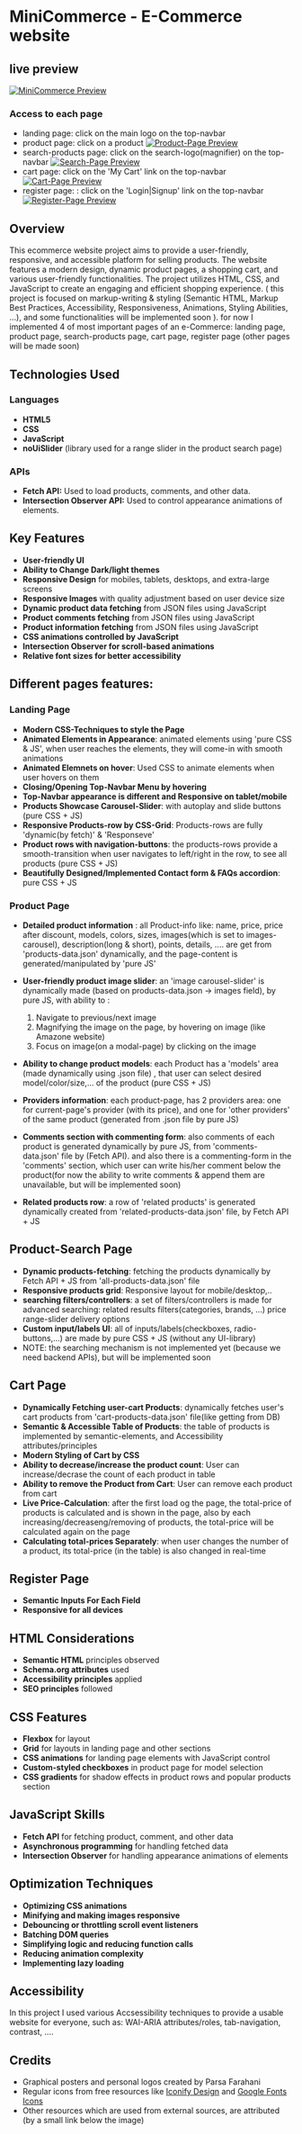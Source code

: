 # MiniCommerce - E-Commerce website

## live preview
[![MiniCommerce Preview](assets/screenshots/sc-1.png)](https://parsa-farahani.github.io/Mini-Commerce/)


### Access to each page
- landing page: click on the main logo on the top-navbar
- product page: click on a product
[![Product-Page Preview](assets/screenshots/sc-2.png)](https://parsa-farahani.github.io/Mini-Commerce/product.html)
- search-products page: click on the search-logo(magnifier) on the top-navbar
[![Search-Page Preview](assets/screenshots/sc-3.png)](https://parsa-farahani.github.io/Mini-Commerce/products-search.html)
- cart page: click on the 'My Cart' link on the top-navbar
[![Cart-Page Preview](assets/screenshots/sc-4.png)](https://parsa-farahani.github.io/Mini-Commerce/cart.html)
- register page: : click on the 'Login|Signup' link on the top-navbar
[![Register-Page Preview](assets/screenshots/sc-5.png)](https://parsa-farahani.github.io/Mini-Commerce/register.html)


## Overview

This ecommerce website project aims to provide a user-friendly, responsive, and accessible platform for selling products. The website features a modern design, dynamic product pages, a shopping cart, and various user-friendly functionalities. The project utilizes HTML, CSS, and JavaScript to create an engaging and efficient shopping experience. ( this project is focused on markup-writing & styling (Semantic HTML, Markup Best Practices, Accessibility, Responsiveness, Animations, Styling Abilities, ...), and some functionalities will be implemented soon ). for now I implemented 4 of most important pages of an e-Commerce: landing page, product page, search-products page, cart page, register page (other pages will be made soon)

## Technologies Used

### Languages
- **HTML5**
- **CSS**
- **JavaScript**
- **noUiSlider** (library used for a range slider in the product search page)

### APIs
- **Fetch API:** Used to load products, comments, and other data.
- **Intersection Observer API:** Used to control appearance animations of elements.

## Key Features

- **User-friendly UI**
- **Ability to Change Dark/light themes**
- **Responsive Design** for mobiles, tablets, desktops, and extra-large screens
- **Responsive Images** with quality adjustment based on user device size
- **Dynamic product data fetching** from JSON files using JavaScript
- **Product comments fetching** from JSON files using JavaScript
- **Product information fetching** from JSON files using JavaScript
- **CSS animations controlled by JavaScript**
- **Intersection Observer for scroll-based animations**
- **Relative font sizes for better accessibility**

## Different pages features:

### Landing Page

- **Modern CSS-Techniques to style the Page**
- **Animated Elements in Appearance**: animated elements using 'pure CSS & JS', when user reaches the elements, they will come-in with smooth animations
- **Animated Elemnets on hover**: Used CSS to animate elements when user hovers on them
- **Closing/Opening Top-Navbar Menu by hovering**
- **Top-Navbar appearance is different and Responsive on tablet/mobile**
- **Products Showcase Carousel-Slider**: with autoplay and slide buttons (pure CSS + JS)
- **Responsive Products-row by CSS-Grid**: Products-rows are fully 'dynamic(by fetch)' & 'Responseve'
- **Product rows with navigation-buttons**: the products-rows provide a smooth-transition when user navigates to left/right in the row, to see all products (pure CSS + JS)
- **Beautifully Designed/Implemented Contact form & FAQs accordion**: pure CSS + JS

### Product Page

- **Detailed product information** : all Product-info like: name, price, price after discount, models, colors, sizes, images(which is set to images-carousel), description(long & short), points, details, .... are get from 'products-data.json' dynamically, and the page-content is generated/manipulated by 'pure JS'
- **User-friendly product image slider**: an 'image carousel-slider' is dynamically made (based on products-data.json -> images field), by pure JS, with ability to :
   1. Navigate to previous/next image
   2. Magnifying the image on the page, by hovering on image (like Amazone website)
   3. Focus on image(on a modal-page) by clicking on the image

- **Ability to change product models**: each Product has a 'models' area (made dynamically using .json file) , that user can select desired model/color/size,... of the product (pure CSS + JS)
- **Providers information**: each product-page, has 2 providers area: one for current-page's provider (with its price), and one for 'other providers' of the same product (generated from .json file by pure JS)
- **Comments section with commenting form**: also comments of each product is generated dynamically by pure JS, from 'comments-data.json' file by (Fetch API). and also there is a commenting-form in the 'comments' section, which user can write his/her comment below the product(for now the ability to write comments & append them are unavailable, but will be implemented soon)
- **Related products row**: a row of 'related products' is generated dynamically created from 'related-products-data.json' file, by Fetch API + JS

## Product-Search Page
- **Dynamic products-fetching**: fetching the products dynamically by Fetch API + JS from 'all-products-data.json' file
- **Responsive products grid**: Responsive layout for mobile/desktop,..
- **searching filters/controllers**: a set of filters/controllers is made for advanced searching:
  related results
  filters(categories, brands, ...)
  price range-slider
  delivery options
- **Custom input/labels UI**: all of inputs/labels(checkboxes, radio-buttons,...) are made by pure CSS + JS (without any UI-library)
- NOTE: the searching mechanism is not implemented yet (because we need backend APIs), but will be implemented soon

## Cart Page
- **Dynamically Fetching user-cart Products**: dynamically fetches user's cart products from 'cart-products-data.json' file(like getting from DB)
- **Semantic & Accessible Table of Products**: the table of products is implemented by semantic-elements, and Accessibility attributes/principles
- **Modern Styling of Cart by CSS**
- **Ability to decrease/increase the product count**: User can increase/decrase the count of each product in table
- **Ability to remove the Product from Cart**: User can remove each product from cart
- **Live Price-Calculation**: after the first load og the page, the total-price of products is calculated and is shown in the page, also by each increasing/decreaseng/removing of products, the total-price will be calculated again on the page
- **Calculating total-prices Separately**: when user changes the number of a product, its total-price (in the table) is also changed in real-time

## Register Page
- **Semantic Inputs For Each Field**
- **Responsive for all devices**


## HTML Considerations

- **Semantic HTML** principles observed
- **Schema.org attributes** used
- **Accessibility principles** applied
- **SEO principles** followed

## CSS Features

- **Flexbox** for layout
- **Grid** for layouts in landing page and other sections
- **CSS animations** for landing page elements with JavaScript control
- **Custom-styled checkboxes** in product page for model selection
- **CSS gradients** for shadow effects in product rows and popular products section

## JavaScript Skills

- **Fetch API** for fetching product, comment, and other data
- **Asynchronous programming** for handling fetched data
- **Intersection Observer** for handling appearance animations of elements

## Optimization Techniques

- **Optimizing CSS animations**
- **Minifying and making images responsive**
- **Debouncing or throttling scroll event listeners**
- **Batching DOM queries**
- **Simplifying logic and reducing function calls**
- **Reducing animation complexity**
- **Implementing lazy loading**

## Accessibility

In this project I used various Accsessibility techniques to provide a usable website for everyone, such as: WAI-ARIA attributes/roles, tab-navigation, contrast, ....

## Credits

- Graphical posters and personal logos created by Parsa Farahani
- Regular icons from free resources like [Iconify Design](https://iconify.design/) and [Google Fonts Icons](https://fonts.google.com/icons)
- Other resources which are used from external sources, are attributed (by a small link below the image)